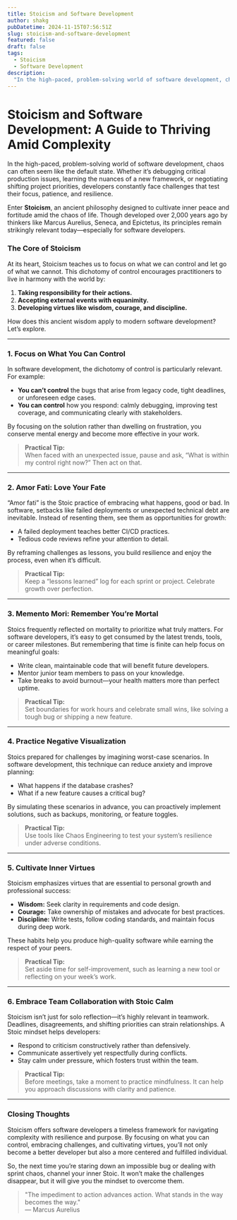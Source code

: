 ```yaml
---
title: Stoicism and Software Development
author: shakg
pubDatetime: 2024-11-15T07:56:51Z
slug: stoicism-and-software-development
featured: false
draft: false
tags:
  - Stoicism
  - Software Development
description:
  "In the high-paced, problem-solving world of software development, chaos can often seem like the default state. Whether it’s debugging critical production issues, learning the nuances of a new framework, or negotiating shifting project priorities, developers constantly face challenges that test their focus, patience, and resilience."
---
```

# Stoicism and Software Development: A Guide to Thriving Amid Complexity  

In the high-paced, problem-solving world of software development, chaos can often seem like the default state. Whether it’s debugging critical production issues, learning the nuances of a new framework, or negotiating shifting project priorities, developers constantly face challenges that test their focus, patience, and resilience.  

Enter **Stoicism**, an ancient philosophy designed to cultivate inner peace and fortitude amid the chaos of life. Though developed over 2,000 years ago by thinkers like Marcus Aurelius, Seneca, and Epictetus, its principles remain strikingly relevant today—especially for software developers.  

### The Core of Stoicism  

At its heart, Stoicism teaches us to focus on what we can control and let go of what we cannot. This dichotomy of control encourages practitioners to live in harmony with the world by:  
1. **Taking responsibility for their actions.**  
2. **Accepting external events with equanimity.**  
3. **Developing virtues like wisdom, courage, and discipline.**  

How does this ancient wisdom apply to modern software development? Let’s explore.  

---

### 1. **Focus on What You Can Control**  
In software development, the dichotomy of control is particularly relevant. For example:  
- **You can’t control** the bugs that arise from legacy code, tight deadlines, or unforeseen edge cases.  
- **You can control** how you respond: calmly debugging, improving test coverage, and communicating clearly with stakeholders.  

By focusing on the solution rather than dwelling on frustration, you conserve mental energy and become more effective in your work.  

> **Practical Tip:**  
> When faced with an unexpected issue, pause and ask, “What is within my control right now?” Then act on that.  

---

### 2. **Amor Fati: Love Your Fate**  
“Amor fati” is the Stoic practice of embracing what happens, good or bad. In software, setbacks like failed deployments or unexpected technical debt are inevitable. Instead of resenting them, see them as opportunities for growth:  
- A failed deployment teaches better CI/CD practices.  
- Tedious code reviews refine your attention to detail.  

By reframing challenges as lessons, you build resilience and enjoy the process, even when it’s difficult.  

> **Practical Tip:**  
> Keep a “lessons learned” log for each sprint or project. Celebrate growth over perfection.  

---

### 3. **Memento Mori: Remember You’re Mortal**  
Stoics frequently reflected on mortality to prioritize what truly matters. For software developers, it’s easy to get consumed by the latest trends, tools, or career milestones. But remembering that time is finite can help focus on meaningful goals:  
- Write clean, maintainable code that will benefit future developers.  
- Mentor junior team members to pass on your knowledge.  
- Take breaks to avoid burnout—your health matters more than perfect uptime.  

> **Practical Tip:**  
> Set boundaries for work hours and celebrate small wins, like solving a tough bug or shipping a new feature.  

---

### 4. **Practice Negative Visualization**  
Stoics prepared for challenges by imagining worst-case scenarios. In software development, this technique can reduce anxiety and improve planning:  
- What happens if the database crashes?  
- What if a new feature causes a critical bug?  

By simulating these scenarios in advance, you can proactively implement solutions, such as backups, monitoring, or feature toggles.  

> **Practical Tip:**  
> Use tools like Chaos Engineering to test your system’s resilience under adverse conditions.  

---

### 5. **Cultivate Inner Virtues**  
Stoicism emphasizes virtues that are essential to personal growth and professional success:  
- **Wisdom:** Seek clarity in requirements and code design.  
- **Courage:** Take ownership of mistakes and advocate for best practices.  
- **Discipline:** Write tests, follow coding standards, and maintain focus during deep work.  

These habits help you produce high-quality software while earning the respect of your peers.  

> **Practical Tip:**  
> Set aside time for self-improvement, such as learning a new tool or reflecting on your week’s work.  

---

### 6. **Embrace Team Collaboration with Stoic Calm**  
Stoicism isn’t just for solo reflection—it’s highly relevant in teamwork. Deadlines, disagreements, and shifting priorities can strain relationships. A Stoic mindset helps developers:  
- Respond to criticism constructively rather than defensively.  
- Communicate assertively yet respectfully during conflicts.  
- Stay calm under pressure, which fosters trust within the team.  

> **Practical Tip:**  
> Before meetings, take a moment to practice mindfulness. It can help you approach discussions with clarity and patience.  

---

### Closing Thoughts  

Stoicism offers software developers a timeless framework for navigating complexity with resilience and purpose. By focusing on what you can control, embracing challenges, and cultivating virtues, you’ll not only become a better developer but also a more centered and fulfilled individual.  

So, the next time you’re staring down an impossible bug or dealing with sprint chaos, channel your inner Stoic. It won’t make the challenges disappear, but it will give you the mindset to overcome them.  

> "The impediment to action advances action. What stands in the way becomes the way."  
> — Marcus Aurelius  